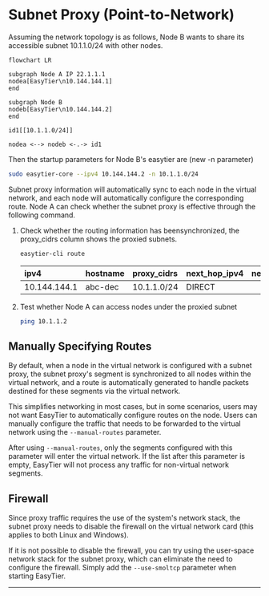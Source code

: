 # Subnet Proxy (Point-to-Network)

Assuming the network topology is as follows, Node B wants to share its accessible subnet 10.1.1.0/24 with other nodes.

```mermaid
flowchart LR

subgraph Node A IP 22.1.1.1
nodea[EasyTier\n10.144.144.1]
end

subgraph Node B
nodeb[EasyTier\n10.144.144.2]
end

id1[[10.1.1.0/24]]

nodea <--> nodeb <-.-> id1

```

Then the startup parameters for Node B's easytier are (new -n parameter)

```sh
sudo easytier-core --ipv4 10.144.144.2 -n 10.1.1.0/24
```

Subnet proxy information will automatically sync to each node in the virtual network, and each node will automatically configure the corresponding route. Node A can check whether the subnet proxy is effective through the following command.

1. Check whether the routing information has beensynchronized, the proxy_cidrs column shows the proxied subnets.

   ```sh
   easytier-cli route
   ```

   | ipv4         | hostname | proxy_cidrs | next_hop_ipv4 | next_hop_hostname | next_hop_lat | cost |
   | :----------- | :------- | :---------- | :------------ | :---------------- | :----------- | :--- |
   | 10.144.144.1 | abc-dec  | 10.1.1.0/24 | DIRECT        |                   | 3.25         | 1    |

2. Test whether Node A can access nodes under the proxied subnet

   ```sh
   ping 10.1.1.2
   ```

## Manually Specifying Routes

By default, when a node in the virtual network is configured with a subnet proxy, the subnet proxy's segment is synchronized to all nodes within the virtual network, and a route is automatically generated to handle packets destined for these segments via the virtual network.

This simplifies networking in most cases, but in some scenarios, users may not want EasyTier to automatically configure routes on the node. Users can manually configure the traffic that needs to be forwarded to the virtual network using the `--manual-routes` parameter.

After using `--manual-routes`, only the segments configured with this parameter will enter the virtual network. If the list after this parameter is empty, EasyTier will not process any traffic for non-virtual network segments.

## Firewall

Since proxy traffic requires the use of the system's network stack, the subnet proxy needs to disable the firewall on the virtual network card (this applies to both Linux and Windows).

If it is not possible to disable the firewall, you can try using the user-space network stack for the subnet proxy, which can eliminate the need to configure the firewall. Simply add the `--use-smoltcp` parameter when starting EasyTier.

---
